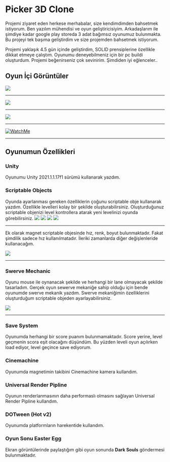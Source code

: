 # Picker 3D Clone

Projemi ziyaret eden herkese merhabalar, size kendimdimden bahsetmek istiyorum. Ben yazılım mühendisi ve oyun geliştiricisiyim. Arkadaşlarım ile şimdiye kadar google play storeda 3 adat bağımsız oyunumuz bulunmakta. Bu projeyi tek başıma geliştirdim ve size projemden bahsetmek istiyorum.

Projemi yaklaşık 4.5 gün içinde geliştirdim, SOLID prensiplerine özellikle dikkat etmeye çalıştım. Oyunumu deneyebilmeniz için bir pc buildi oluşturdum. Projemi beğenirseniz çok sevinirim. Şimdiden iyi eğlenceler..

## Oyun İçi Görüntüler

![](https://raw.githubusercontent.com/McGelerin/Picker3D-Clone/main/Game%20Pic/Picker3D_SS1.png)

------------

![](https://raw.githubusercontent.com/McGelerin/Picker3D-Clone/main/Game%20Pic/Picker3D_SS2.png)

------------

![](https://raw.githubusercontent.com/McGelerin/Picker3D-Clone/main/Game%20Pic/Picker3D_SS3.png)

------------

[![WatchMe](https://raw.githubusercontent.com/McGelerin/Picker3D-Clone/main/Game%20Pic/YoutubeLinkPic.png "WatchMe")](https://youtu.be/XsYK0quHcVs "WatchMe")

------------

## Oyunumun Özellikleri

### Unity
Oyunumu Unity 2021.1.1.17f1 sürümü kullanarak yazdım.
### Scriptable Objects
Oyunda ayarlanması gereken özelliklerin çoğunu scriptable obje kullanarak yazdım. Özellikle levelleri kolay bir şekilde oluşturabilirsiniz. Oluşturduğunuz scriptable objenizi level kontrollera atarak yeni levelinizi oyunda görebilirsiniz.
![](https://raw.githubusercontent.com/McGelerin/Picker3D-Clone/main/Game%20Pic/Picker3D_SS4_ScriptableObjects2.png)
![](https://raw.githubusercontent.com/McGelerin/Picker3D-Clone/main/Game%20Pic/Picker3D_SS4_ScriptableObjects.png)
![](https://raw.githubusercontent.com/McGelerin/Picker3D-Clone/main/Game%20Pic/Picker3D_SS4_LevelControllerInspector.png)
![](https://raw.githubusercontent.com/McGelerin/Picker3D-Clone/main/Game%20Pic/Picker3D_SS4_LevelScriptableObjectsInspector.png)


------------

Ek olarak magnet scriptable objesinde hız, renk, boyut bulunmaktadır. Fakat şimdilik sadece hız kullanılmatadır. İleriki zamanlarda diğer değişlenleride kullanacağım.

![](https://raw.githubusercontent.com/McGelerin/Picker3D-Clone/main/Game%20Pic/Picker3D_SS4_MagnetInspector.png)

------------

### Swerve Mechanic
Oyunu mouse ile oynanacak şekilde ve herhangi bir lane olmayacak şekilde tasarladım. Gerçek oyun sewerve mekaniğe sahip olduğu için bende oyunumde swerve mekanik yazdım. Swerve mekaniğimin özelliklerini oluşturduğum scriptable objeden ayarlayabilirsiniz.

![](https://raw.githubusercontent.com/McGelerin/Picker3D-Clone/main/Game%20Pic/Picker3D_SS4_SwerveScriptableObjects.png)

------------

### Save System
Oyunumda herhangi bir score puanım bulunmamaktadır. Score yerine, level geçmenin scora eşit olacağını düşündüm. Bu yüzden leveli oyun açılırken load ediyor, level geçince save ediyorum.
### Cinemachine
Oyunumda magnetimin takibini Cinemachine kamera kullandım.
### Universal Render Pipline
Oyunun renderlanmasının daha performaslı olmasını sağlayan Universal Render Pipline kullandım.
### DOTween (Hot v2)
Oyunumda platformların harekentide kullandım.
### Oyun Sonu Easter Egg
Ekran görüntülerinde paylaştığım gibi oyun sonunda **Dark Souls** göndermesi bulunmaktadır.
